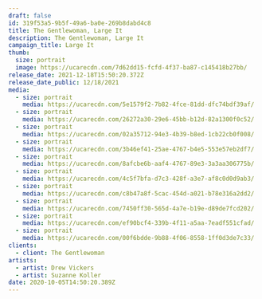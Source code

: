 ```yaml
---
draft: false
id: 319f53a5-9b5f-49a6-ba0e-269b8dabd4c8
title: The Gentlewoman, Large It
description: The Gentlewoman, Large It
campaign_title: Large It
thumb:
  size: portrait
  image: https://ucarecdn.com/7d62dd15-fcfd-4f37-ba87-c145418b27bb/
release_date: 2021-12-18T15:50:20.372Z
release_date_public: 12/18/2021
media:
  - size: portrait
    media: https://ucarecdn.com/5e1579f2-7b82-4fce-81dd-dfc74bdf39af/
  - size: portrait
    media: https://ucarecdn.com/26272a30-29e6-45bb-b12d-82a1300f0c52/
  - size: portrait
    media: https://ucarecdn.com/02a35712-94e3-4b39-b8ed-1cb22cb0f008/
  - size: portrait
    media: https://ucarecdn.com/3b46ef41-25ae-4767-b4e5-553e57eb2df7/
  - size: portrait
    media: https://ucarecdn.com/8afcbe6b-aaf4-4767-89e3-3a3aa306775b/
  - size: portrait
    media: https://ucarecdn.com/4c5f7bfa-d7c3-428f-a3e7-af8c0d0d9ab3/
  - size: portrait
    media: https://ucarecdn.com/c8b47a8f-5cac-454d-a021-b78e316a2dd2/
  - size: portrait
    media: https://ucarecdn.com/7450ff30-565d-4a7e-b19e-d89de7fcd202/
  - size: portrait
    media: https://ucarecdn.com/ef90bcf4-339b-4f11-a5aa-7eadf551cfad/
  - size: portrait
    media: https://ucarecdn.com/00f6bdde-9b88-4f06-8558-1ff0d3de7c33/
clients:
  - client: The Gentlewoman
artists:
  - artist: Drew Vickers
  - artist: Suzanne Koller
date: 2020-10-05T14:50:20.389Z
---
```

